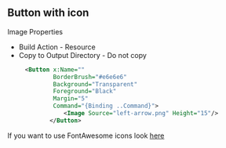 ## Button with icon

Image Properties
* Build Action - Resource
* Copy to Output Directory - Do not copy


```xml
     <Button x:Name="" 
             BorderBrush="#e6e6e6"
             Background="Transparent"
             Foreground="Black"
             Margin="5"
             Command="{Binding ..Command}">
                <Image Source="left-arrow.png" Height="15"/>
            </Button>
```

If you want to use FontAwesome icons look [here](https://github.com/doubleII/Libraries/blob/main/Tipps/00007-wpf-resource-file.md)
